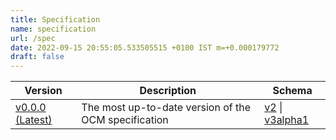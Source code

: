 ```yaml
---
title: Specification
name: specification
url: /spec
date: 2022-09-15 20:55:05.533505515 +0100 IST m=+0.000179772
draft: false
---
```


| Version  | Description                              | Schema |
| -------- | ---------------------------------------- | -------|
| [v0.0.0 (Latest)]( https://github.com/open-component-model/ocm-spec ) | The most up-to-date version of the OCM specification | [v2](/schemas/component-descriptor-v2) \| [v3alpha1](/schemas/component-descriptor-v3alpha1)
